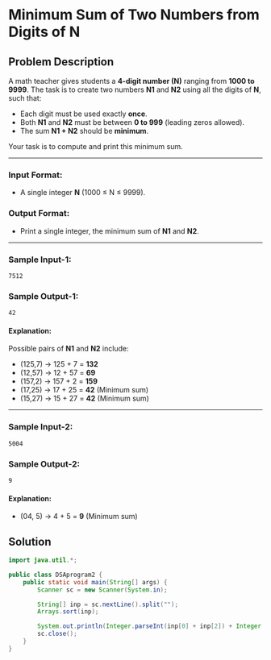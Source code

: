 # Minimum Sum of Two Numbers from Digits of N

## Problem Description
A math teacher gives students a **4-digit number (N)** ranging from **1000 to 9999**. The task is to create two numbers **N1** and **N2** using all the digits of **N**, such that:
- Each digit must be used exactly **once**.
- Both **N1** and **N2** must be between **0 to 999** (leading zeros allowed).
- The sum **N1 + N2** should be **minimum**.

Your task is to compute and print this minimum sum.

---

### Input Format:
- A single integer **N** (1000 ≤ N ≤ 9999).

### Output Format:
- Print a single integer, the minimum sum of **N1** and **N2**.

---

### Sample Input-1:
```text
7512
```

### Sample Output-1:
```text
42
```

#### Explanation:
Possible pairs of **N1** and **N2** include:
- (125,7) → 125 + 7 = **132**
- (12,57) → 12 + 57 = **69**
- (157,2) → 157 + 2 = **159**
- (17,25) → 17 + 25 = **42** (Minimum sum)
- (15,27) → 15 + 27 = **42** (Minimum sum)

---

### Sample Input-2:
```text
5004
```

### Sample Output-2:
```text
9
```

#### Explanation:
- (04, 5) → 4 + 5 = **9** (Minimum sum)



## Solution
```java
import java.util.*;

public class DSAprogram2 {
    public static void main(String[] args) {
        Scanner sc = new Scanner(System.in);

        String[] inp = sc.nextLine().split("");
        Arrays.sort(inp);

        System.out.println(Integer.parseInt(inp[0] + inp[2]) + Integer.parseInt(inp[1] + inp[3]));
        sc.close();
    }
}
```

